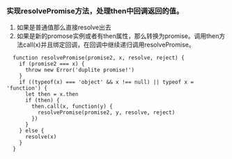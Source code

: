 ### 实现resolvePromise方法，处理then中回调返回的值。
1. 如果是普通值那么直接resolve出去
2. 如果是新的promose实例或者有then属性，那么转换为promise。调用then方法call(x)并且绑定回调，在回调中继续递归调用resolvePromise。
```
  function resolvePromise(promise2, x, resolve, reject) {
    if (promise2 === x) {
      throw new Error('duplite promise!')
    }
    if ((typeof(x) === 'object' && x !== null) || typeof x = 'function') {
      let then = x.then
      if (then) {
        then.call(x, function(y) {
          resolvePromise(promise2, y, resolve, reject)
        })
      }
    } else {
      resolve(x)
    }
  }
```
